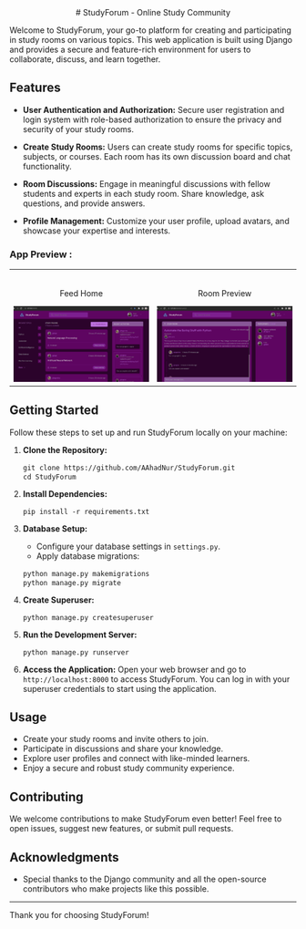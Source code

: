 <div align="center">
# StudyForum - Online Study Community
</div>

Welcome to StudyForum, your go-to platform for creating and participating in study rooms on various topics. This web application is built using Django and provides a secure and feature-rich environment for users to collaborate, discuss, and learn together.

## Features

- **User Authentication and Authorization:** Secure user registration and login system with role-based authorization to ensure the privacy and security of your study rooms.

- **Create Study Rooms:** Users can create study rooms for specific topics, subjects, or courses. Each room has its own discussion board and chat functionality.

- **Room Discussions:** Engage in meaningful discussions with fellow students and experts in each study room. Share knowledge, ask questions, and provide answers.

- **Profile Management:** Customize your user profile, upload avatars, and showcase your expertise and interests.

### App Preview :

<table width="100%"> 
<tr>
<td width="50%">      
&nbsp; 
<br>
<p align="center">
  Feed Home
</p>
<img src="https://github.com/AAhadNur/StudyForum/blob/main/static/images/SF-frontpage.png">
</td> 
<td width="50%">
<br>
<p align="center">
  Room Preview
</p>
<img src="https://github.com/AAhadNur/StudyForum/blob/main/static/images/SF-room.png">  
</td>
</table>

## Getting Started

Follow these steps to set up and run StudyForum locally on your machine:

1. **Clone the Repository:**

   ```
   git clone https://github.com/AAhadNur/StudyForum.git
   cd StudyForum
   ```

2. **Install Dependencies:**

   ```
   pip install -r requirements.txt
   ```

3. **Database Setup:**

   - Configure your database settings in `settings.py`.
   - Apply database migrations:

   ```
   python manage.py makemigrations
   python manage.py migrate
   ```

4. **Create Superuser:**

   ```
   python manage.py createsuperuser
   ```

5. **Run the Development Server:**

   ```
   python manage.py runserver
   ```

6. **Access the Application:**
   Open your web browser and go to `http://localhost:8000` to access StudyForum. You can log in with your superuser credentials to start using the application.

## Usage

- Create your study rooms and invite others to join.
- Participate in discussions and share your knowledge.
- Explore user profiles and connect with like-minded learners.
- Enjoy a secure and robust study community experience.

## Contributing

We welcome contributions to make StudyForum even better! Feel free to open issues, suggest new features, or submit pull requests.

## Acknowledgments

- Special thanks to the Django community and all the open-source contributors who make projects like this possible.

---

Thank you for choosing StudyForum!
